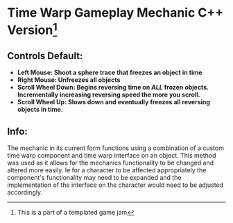 # Time Warp Gameplay Mechanic C++ Version[^1]
[^1]: This is a part of a templated game jam

## Controls Default:
- **Left Mouse: Shoot a sphere trace that freezes an object in time**
- **Right Mouse: Unfreezes all objects**
- **Scroll Wheel Down: Begins reversing time on *ALL* frozen objects. Incrementally increasing reversing speed the more you scroll.**
- **Scroll Wheel Up: Slows down and eventually freezes all reversing objects in time.**

## Info:
The mechanic in its current form functions using a combination of a custom time warp component and time warp interface on an object.
This method was used as it allows for the mechanics functionality to be changed and altered more easily. Ie for a character to be affected appropriately
the component's functionality may need to be expanded and the implementation of the interface on the character would need to be adjusted accordingly.
